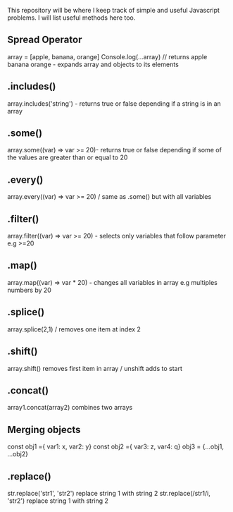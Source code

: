 This repository will be where I keep track of simple and useful Javascript problems. I will list useful methods here too.

## Spread Operator
array = [apple, banana, orange]
Console.log(...array) // returns apple banana orange - expands array and objects to its elements

## .includes()
array.includes('string') - returns true or false depending if a string is in an array

## .some()
array.some((var) => var >= 20)- returns true or false depending if some of the values are greater than or equal to 20

## .every()
array.every((var) => var >= 20) / same as .some() but with all variables

## .filter()
array.filter((var) => var >= 20) - selects only variables that follow parameter e.g >=20

## .map()
array.map((var) => var * 20) - changes all variables in array e.g multiples numbers by 20

## .splice()
array.splice(2,1) / removes one item at index 2

## .shift()
array.shift() removes first item in array / unshift adds to start

## .concat()
array1.concat(array2) combines two arrays

## Merging objects
const obj1 ={ var1: x, var2: y} const obj2 ={ var3: z, var4: q} obj3 = {...obj1, 
...obj2}

## .replace()
str.replace('str1', 'str2') replace string 1 with string 2
str.replace(/str1/i, 'str2') replace string 1 with string 2
